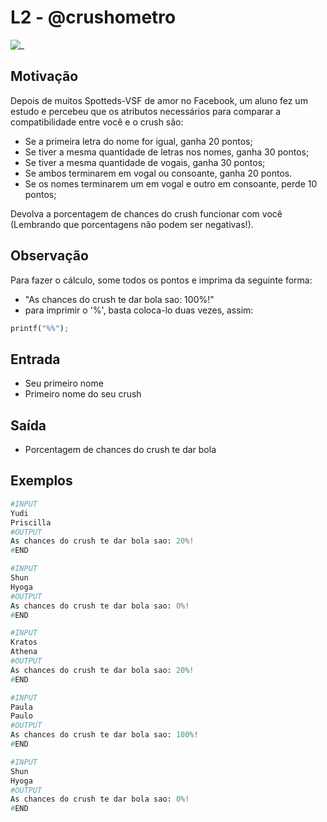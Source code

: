 # L2 - @crushometro

![_](cover.jpg)

## Motivação

Depois de muitos Spotteds-VSF de amor no Facebook, um aluno fez um estudo e percebeu que os atributos necessários para comparar a compatibilidade entre você e o crush são:

- Se a primeira letra do nome for igual, ganha 20 pontos;
- Se tiver a mesma quantidade de letras nos nomes, ganha 30 pontos;
- Se tiver a mesma quantidade de vogais, ganha 30 pontos;
- Se ambos terminarem em vogal ou consoante, ganha 20 pontos.
- Se os nomes terminarem um em vogal e outro em consoante, perde 10 pontos;

Devolva a porcentagem de chances do crush funcionar com você (Lembrando que porcentagens não podem ser negativas!).

## Observação

Para fazer o cálculo, some todos os pontos e imprima da seguinte forma:

- "As chances do crush te dar bola sao: 100%!"
- para imprimir o '%', basta coloca-lo duas vezes, assim:

``` py
printf("%%");
```

## Entrada

* Seu primeiro nome
* Primeiro nome do seu crush

## Saída

* Porcentagem de chances do crush te dar bola

## Exemplos

``` py
#INPUT
Yudi
Priscilla
#OUTPUT
As chances do crush te dar bola sao: 20%!
#END

#INPUT
Shun
Hyoga
#OUTPUT
As chances do crush te dar bola sao: 0%!
#END

#INPUT
Kratos
Athena
#OUTPUT
As chances do crush te dar bola sao: 20%!
#END

#INPUT
Paula
Paulo
#OUTPUT
As chances do crush te dar bola sao: 100%!
#END

#INPUT
Shun
Hyoga
#OUTPUT
As chances do crush te dar bola sao: 0%!
#END
```
